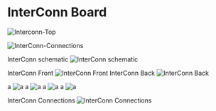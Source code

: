 # InterConn Board

![Interconn-Top](/InterConn/Interconn-Top.png)

![InterConn-Connections](/InterConn/InterConn-Connections.png)

InterConn schematic 
![InterConn schematic ](/KiCad/InterConn/InterConn.png)

InterConn Front
![InterConn Front](/InterConn/InterConn%20Front.jpg)
InterConn Back
![InterConn Back](/InterConn/InterConn%20Back.jpg)

a
![a](/InterConn/3pin%20a.jpg)
a
![a](/InterConn/3pin%20b.jpg)
a
![a](/InterConn/3pin%20c.jpg)
a
![a](/InterConn/3pin%20c.jpg)

InterConn Connections
![InterConn Connections](/InterConn/InterConn%20Connections.jpg)




